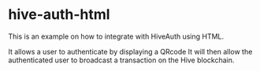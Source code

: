 # hive-auth-html

This is an example on how to integrate with HiveAuth using HTML.

It allows a user to authenticate by displaying a QRcode
It will then allow the authenticated user to broadcast a transaction on the Hive blockchain.

